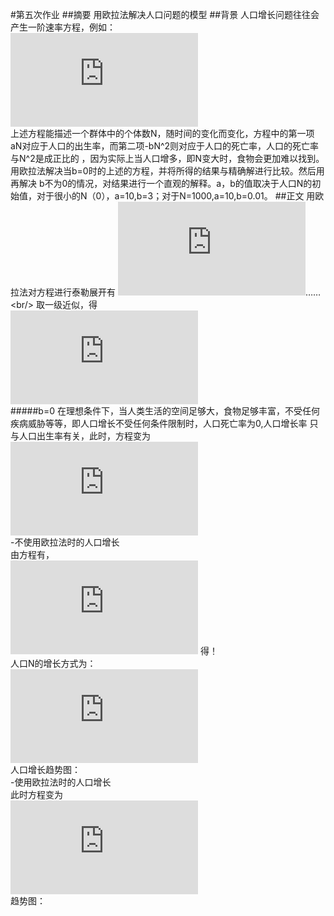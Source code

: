 #第五次作业
##摘要
用欧拉法解决人口问题的模型
##背景
人口增长问题往往会产生一阶速率方程，例如：<br/>
![](http://latex.codecogs.com/gif.latex?%5Cfrac%7B%5Cmathrm%7BdN%7D%20%7D%7B%5Cmathrm%7Bd%7D%20t%7D%3DaN-bN%5E%7B2%7D)<br/>
上述方程能描述一个群体中的个体数N，随时间的变化而变化，方程中的第一项aN对应于人口的出生率，而第二项-bN^2则对应于人口的死亡率，人口的死亡率与N^2是成正比的
，因为实际上当人口增多，即N变大时，食物会更加难以找到。用欧拉法解决当b=0时的上述的方程，并将所得的结果与精确解进行比较。然后用再解决
b不为0的情况，对结果进行一个直观的解释。a，b的值取决于人口N的初始值，对于很小的N（0），a=10,b=3；对于N=1000,a=10,b=0.01。
##正文
用欧拉法对方程进行泰勒展开有
![](http://latex.codecogs.com/gif.latex?N%28%5CDelta%20t%29%3DN%280%29&plus;%5Cfrac%7BdN%7D%7Bdt%7D%5CDelta%20t&plus;%5Cfrac%7B1%7D%7B2%7D%5Cfrac%7B%5Cmathrm%7Bd%5E2%7D%20N%7D%7B%5Cmathrm%7Bd%7D%20t%5E2%7D%28%5CDelta%20t%29%5E2&plus;%5Cfrac%7B1%7D%7B6%7D%5Cfrac%7B%5Cmathrm%7Bd%5E3%7D%20%7D%7B%5Cmathrm%7Bd%7D%20t%5E3%7D%28%5CDelta%20t%29%5E3&plus;)……<br/>
取一级近似，得<br/>
![](http://latex.codecogs.com/gif.latex?N%28%5CDelta%20t%29%5Capprox%20N%280%29&plus;%28aN-bN%5E2%29%5CDelta%20t)<br/>
#####b=0
在理想条件下，当人类生活的空间足够大，食物足够丰富，不受任何疾病威胁等等，即人口增长不受任何条件限制时，人口死亡率为0,人口增长率
只与人口出生率有关，此时，方程变为<br/>
![](http://latex.codecogs.com/gif.latex?%5Cfrac%7B%5Cmathrm%7BdN%7D%20%7D%7B%5Cmathrm%7Bd%7D%20t%7D%3DaN)<br/>
-不使用欧拉法时的人口增长<br/>
由方程有，<br/>
![](http://latex.codecogs.com/gif.latex?%5Cint%20%5Cfrac%7BdN%7D%7BN%7D%3D%5Cint%20adt)
得！[](http://latex.codecogs.com/gif.latex?lnN-lnN%280%29%3Dat)<br/>
人口N的增长方式为：<br/>
![](http://latex.codecogs.com/gif.latex?N%3DN%280%29e%5E%7Bat%7D)<br/>
人口增长趋势图：<br/>
-使用欧拉法时的人口增长<br/>
此时方程变为<br/>
![](http://latex.codecogs.com/gif.latex?N%28%5CDelta%20t%29%5Capprox%20N%280%29&plus;aN%5CDelta%20t)<br/>
趋势图：


